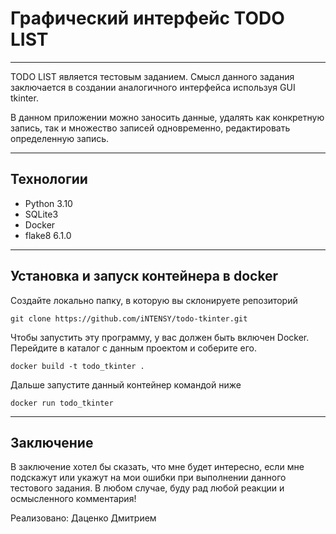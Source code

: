 # Графический интерфейс TODO LIST
___

TODO LIST является тестовым заданием. Смысл данного задания
заключается в создании аналогичного интерфейса
используя GUI tkinter.

В данном приложении можно заносить данные, удалять как конкретную
запись, так и множество записей одновременно, редактировать определенную запись.

---
## Технологии
- Python 3.10
- SQLite3
- Docker
- flake8 6.1.0

---
## Установка и запуск контейнера в docker
Создайте локально папку, в которую вы склонируете репозиторий
```docker
git clone https://github.com/iNTENSY/todo-tkinter.git
```

Чтобы запустить эту программу, у вас должен быть включен Docker.
Перейдите в каталог с данным проектом и соберите его.

```docker
docker build -t todo_tkinter .
```
Дальше запустите данный контейнер командой ниже
```docker
docker run todo_tkinter
```
---

## Заключение
В заключение хотел бы сказать, что мне будет интересно, если мне подскажут
или укажут на мои ошибки при выполнении данного тестового задания.
В любом случае, буду рад любой реакции и осмысленного комментария!

Реализовано: Даценко Дмитрием

